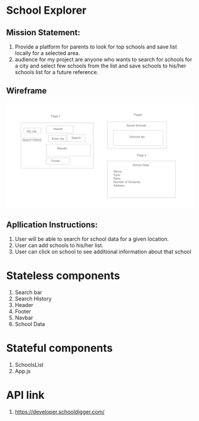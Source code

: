 # School Explorer
## Mission Statement:
1.  Provide a platform for parents to look for top schools and save list locally for a selected area.
2.  audience for my project are anyone who wants to search for schools for a city and select few schools from the list and save schools to his/her schools list for a future reference.

## Wireframe
![wireframe](./schoolexplorer-wireframe.png)

## Apllication Instructions:

 1. User will be able to search for school data for a given location.
 2. User can add schools to his/her list.
 3. User can click on school to see additional information about that school

 # Stateless components
 1.   Search bar
 2.   Search History
 3.   Header
 4.   Footer
 5.   Navbar
 6.   School Data

 # Stateful components
 1.   SchoolsList 
 3.   App.js
 # API link
 1. https://developer.schooldigger.com/

